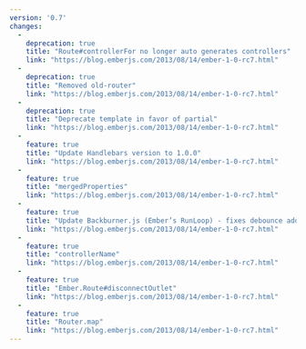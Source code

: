 ```yaml
---
version: '0.7'
changes:
  -
    deprecation: true
    title: "Route#controllerFor no longer auto generates controllers"
    link: "https://blog.emberjs.com/2013/08/14/ember-1-0-rc7.html"
  -
    deprecation: true
    title: "Removed old-router"
    link: "https://blog.emberjs.com/2013/08/14/ember-1-0-rc7.html"
  -
    deprecation: true
    title: "Deprecate template in favor of partial"
    link: "https://blog.emberjs.com/2013/08/14/ember-1-0-rc7.html"
  -
    feature: true
    title: "Update Handlebars version to 1.0.0"
    link: "https://blog.emberjs.com/2013/08/14/ember-1-0-rc7.html"
  -
    feature: true
    title: "mergedProperties"
    link: "https://blog.emberjs.com/2013/08/14/ember-1-0-rc7.html"
  -
    feature: true
    title: "Update Backburner.js (Ember’s RunLoop) - fixes debounce adds throttle"
    link: "https://blog.emberjs.com/2013/08/14/ember-1-0-rc7.html"
  -
    feature: true
    title: "controllerName"
    link: "https://blog.emberjs.com/2013/08/14/ember-1-0-rc7.html"
  -
    feature: true
    title: "Ember.Route#disconnectOutlet"
    link: "https://blog.emberjs.com/2013/08/14/ember-1-0-rc7.html"
  -
    feature: true
    title: "Router.map"
    link: "https://blog.emberjs.com/2013/08/14/ember-1-0-rc7.html"
---
```

